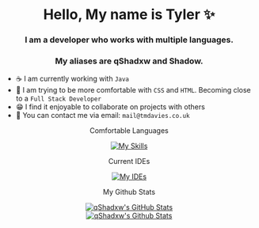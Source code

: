 <h1 align="center">Hello, My name is Tyler ✨</h1>
<h3 align="center">I am a developer who works with multiple languages.</h3>
<h3 align="center">My aliases are qShadxw and Shadow.</h3>

- ☕ I am currently working with `Java`
- 📖 I am trying to be more comfortable with `CSS` and `HTML`. Becoming close to a `Full Stack Developer`
- 😁 I find it enjoyable to collaborate on projects with others
- 📧 You can contact me via email: `mail@tmdavies.co.uk`

<div align="center">Comfortable Languages</div>
<div align="center">
    
[![My Skills](https://skillicons.dev/icons?i=java,js,html,css,php,python,lua)](https://www.github.com/qShadxw)

</div>

<div align="center">Current IDEs</div>
<div align="center">

[![My IDEs](https://skillicons.dev/icons?i=idea,vscode)](https://www.github.com/qShadxw)

</div>

<div align="center">My Github Stats</div>
<div align="center">

[![qShadxw's GitHub Stats](https://github-readme-stats.vercel.app/api?username=qshadxw&theme=dark)](https://github.com/qShadxw)<br>
[![qShadxw's Github Stats](https://github-readme-stats.vercel.app/api/top-langs/?username=qShadxw&theme=dark)](https://github.com/qShadxw)

</div>
